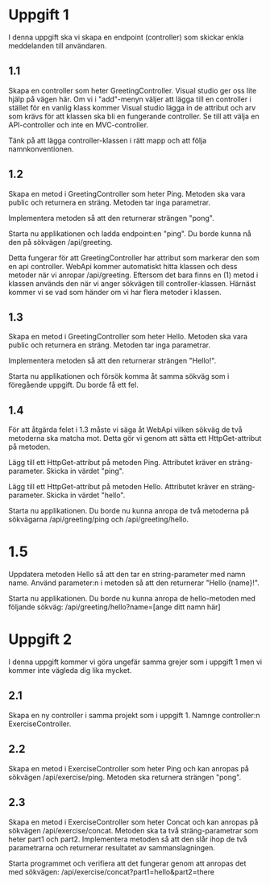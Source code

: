 # Uppgift 1
I denna uppgift ska vi skapa en endpoint (controller) som skickar
enkla meddelanden till användaren.

## 1.1
Skapa en controller som heter GreetingController. Visual studio
ger oss lite hjälp på vägen här. Om vi i "add"-menyn väljer att
lägga till en controller i stället för en vanlig klass kommer
Visual studio lägga in de attribut och arv som krävs för att
klassen ska bli en fungerande controller. Se till att välja en
API-controller och inte en MVC-controller.

Tänk på att lägga controller-klassen i rätt mapp och att följa
namnkonventionen.

## 1.2
Skapa en metod i GreetingController som heter Ping. Metoden ska
vara public och returnera en sträng. Metoden tar inga parametrar.

Implementera metoden så att den returnerar strängen "pong".

Starta nu applikationen och ladda endpoint:en "ping". Du borde kunna
nå den på sökvägen /api/greeting.

Detta fungerar för att GreetingController har attribut som markerar
den som en api controller. WebApi kommer automatiskt hitta klassen
och dess metoder när vi anropar /api/greeting. Eftersom det bara
finns en (1) metod i klassen används den när vi anger sökvägen
till controller-klassen. Härnäst kommer vi se vad som händer om vi har
flera metoder i klassen.

## 1.3
Skapa en metod i GreetingController som heter Hello. Metoden ska
vara public och returnera en sträng. Metoden tar inga parametrar.

Implementera metoden så att den returnerar strängen "Hello!".

Starta nu applikationen och försök komma åt samma sökväg som i
föregående uppgift. Du borde få ett fel.

## 1.4
För att åtgärda felet i 1.3 måste vi säga åt WebApi vilken sökväg
de två metoderna ska matcha mot. Detta gör vi genom att sätta ett
HttpGet-attribut på metoden.

Lägg till ett HttpGet-attribut på metoden Ping. Attributet kräver en
sträng-parameter. Skicka in värdet "ping".

Lägg till ett HttpGet-attribut på metoden Hello. Attributet kräver en
sträng-parameter. Skicka in värdet "hello".

Starta nu applikationen. Du borde nu kunna anropa de två metoderna
på sökvägarna /api/greeting/ping och /api/greeting/hello.

# 1.5
Uppdatera metoden Hello så att den tar en string-parameter med namn
name. Använd parameter:n i metoden så att den returnerar "Hello {name}!".

Starta nu applikationen. Du borde nu kunna anropa de hello-metoden med
följande sökväg: /api/greeting/hello?name=[ange ditt namn här]

# Uppgift 2
I denna uppgift kommer vi göra ungefär samma grejer som i uppgift 1
men vi kommer inte vägleda dig lika mycket.

## 2.1
Skapa en ny controller i samma projekt som i uppgift 1. Namnge
controller:n ExerciseController.

## 2.2
Skapa en metod i ExerciseController som heter Ping och kan anropas på
sökvägen /api/exercise/ping. Metoden ska returnera strängen "pong".

## 2.3
Skapa en metod i ExerciseController som heter Concat och kan anropas
på sökvägen /api/exercise/concat. Metoden ska ta två sträng-parametrar
som heter part1 och part2. Implementera metoden så att den slår ihop
de två parametrarna och returnerar resultatet av sammanslagningen.

Starta programmet och verifiera att det fungerar genom att anropas det
med sökvägen: /api/exercise/concat?part1=hello&part2=there
